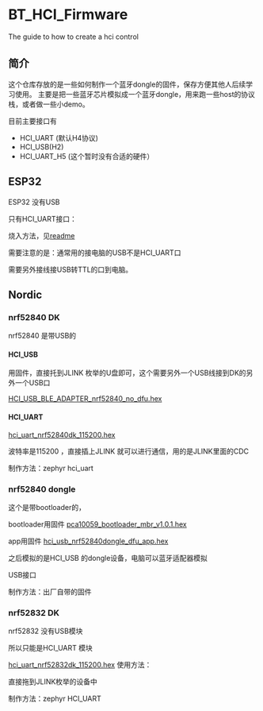 # BT_HCI_Firmware
The guide to how to create a hci control 
## 简介

这个仓库存放的是一些如何制作一个蓝牙dongle的固件，保存方便其他人后续学习使用。
主要是把一些蓝牙芯片模拟成一个蓝牙dongle，用来跑一些host的协议栈，或者做一些小demo。

目前主要接口有

- HCI_UART (默认H4协议)
- HCI_USB(H2)
- HCI_UART_H5 (这个暂时没有合适的硬件）

## ESP32

ESP32 没有USB

只有HCI_UART接口：

烧入方法，见[readme](01_ESP/01_ESP32/readme.md)

需要注意的是：通常用的接电脑的USB不是HCI_UART口

需要另外接线接USB转TTL的口到电脑。

## Nordic

### nrf52840 DK

nrf52840 是带USB的

#### HCI_USB

用固件，直接托到JLINK 枚举的U盘即可，这个需要另外一个USB线接到DK的另外一个USB口

 [HCI_USB_BLE_ADAPTER_nrf52840_no_dfu.hex](02_Nordic\HCI_USB\HCI_USB_BLE_ADAPTER_nrf52840_no_dfu.hex) 

#### HCI_UART

 [hci_uart_nrf52840dk_115200.hex](02_Nordic\HCI_UART\hci_uart_nrf52840dk_115200.hex) 

波特率是115200 ，直接插上JLINK 就可以进行通信，用的是JLINK里面的CDC

制作方法：zephyr hci_uart

### nrf52840 dongle

这个是带bootloader的，

bootloader用固件 [pca10059_bootloader_mbr_v1.0.1.hex](02_Nordic\pca10059_bootloader_mbr_v1.0.1.hex) 

app用固件  [hci_usb_nrf52840dongle_dfu_app.hex](02_Nordic\HCI_USB\hci_usb_nrf52840dongle_dfu_app.hex) 

之后模拟的是HCI_USB 的dongle设备，电脑可以蓝牙适配器模拟

USB接口

制作方法：出厂自带的固件

### nrf52832 DK

nrf52832 没有USB模块

所以只能是HCI_UART 模块

 [hci_uart_nrf52832dk_115200.hex](02_Nordic\HCI_UART\hci_uart_nrf52832dk_115200.hex) 
使用方法：

直接拖到JLINK枚举的设备中

制作方法：zephyr HCI_UART



